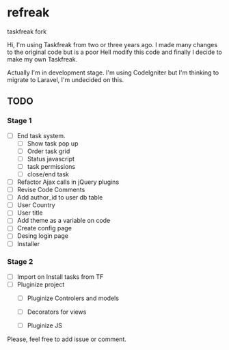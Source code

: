 refreak
=======

taskfreak fork

Hi, I'm using Taskfreak from two or three years ago. I made many changes to the original code but is a poor Hell modify this code and finally I decide to make my own Taskfreak.

Actually I'm in development stage. I'm using CodeIgniter but I'm thinking to migrate to Laravel, I'm undecided on this.

TODO
----

### Stage 1
- [ ] End task system.
    - [ ] Show task pop up
    - [ ] Order task grid
    - [ ] Status javascript
    - [ ] task permissions
    - [ ] close/end task
- [ ] Refactor Ajax calls in jQuery plugins
- [ ] Revise Code Comments
- [ ] Add author_id to user db table
- [ ] User Country
- [ ] User title
- [ ] Add theme as a variable on code
- [ ] Create config page
- [ ] Desing login page
- [ ] Installer

### Stage 2
- [ ] Import on Install tasks from TF
- [ ] Pluginize project
    - [ ] Pluginize Controlers and models
    - [ ] Decorators for views
    - [ ] Pluginize JS


Please, feel free to add issue or comment.